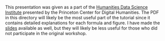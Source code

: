 This presentation was given as a part of the [Humanities Data Science Institute](https://princeton-cdh.github.io/hds-institute/) presented by the Princeton Center for Digital Humanities. The PDF in this directory will likely be the most useful part of the tutorial since it contains detailed explanations for each formula and figure. I have made the [slides](https://docs.google.com/presentation/d/1iaCoTr1Ywmdq3kGvv5j-XcrkWXjtPbt52hZ_QZ2ZSpE/edit?usp=sharing) available as well, but they will likely be less useful for those who did not participate in the original workshop.

